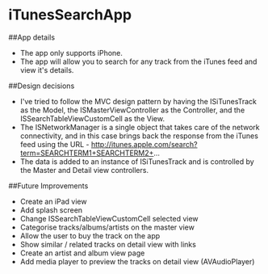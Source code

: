iTunesSearchApp
===============

##App details
- The app only supports iPhone.
- The app will allow you to search for any track from the iTunes feed and view it's details.

##Design decisions
- I've tried to follow the MVC design pattern by having the ISiTunesTrack as the Model, 
the ISMasterViewController as the Controller, and the ISSearchTableViewCustomCell as the View.
- The ISNetworkManager is a single object that takes care of the network connectivity, and in this case
brings back the response from the iTunes feed using the URL - http://itunes.apple.com/search?term=SEARCHTERM1+SEARCHTERM2+...
- The data is added to an instance of ISiTunesTrack and is controlled by the Master and Detail view controllers.

##Future Improvements
- Create an iPad view
- Add splash screen
- Change ISSearchTableViewCustomCell selected view
- Categorise tracks/albums/artists on the master view
- Allow the user to buy the track on the app
- Show similar / related tracks on detail view with links
- Create an artist and album view page
- Add media player to preview the tracks on detail view (AVAudioPlayer)



